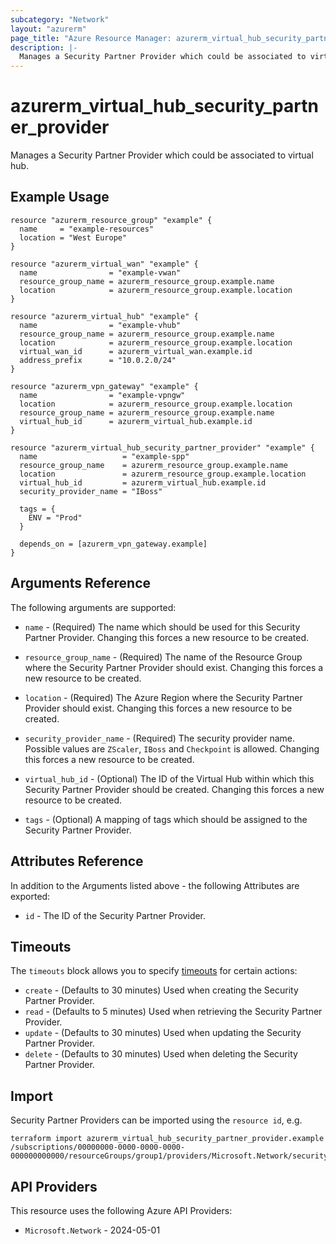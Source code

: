 ```yaml
---
subcategory: "Network"
layout: "azurerm"
page_title: "Azure Resource Manager: azurerm_virtual_hub_security_partner_provider"
description: |-
  Manages a Security Partner Provider which could be associated to virtual hub.
---
```


# azurerm_virtual_hub_security_partner_provider

Manages a Security Partner Provider which could be associated to virtual hub.

## Example Usage

```hcl
resource "azurerm_resource_group" "example" {
  name     = "example-resources"
  location = "West Europe"
}

resource "azurerm_virtual_wan" "example" {
  name                = "example-vwan"
  resource_group_name = azurerm_resource_group.example.name
  location            = azurerm_resource_group.example.location
}

resource "azurerm_virtual_hub" "example" {
  name                = "example-vhub"
  resource_group_name = azurerm_resource_group.example.name
  location            = azurerm_resource_group.example.location
  virtual_wan_id      = azurerm_virtual_wan.example.id
  address_prefix      = "10.0.2.0/24"
}

resource "azurerm_vpn_gateway" "example" {
  name                = "example-vpngw"
  location            = azurerm_resource_group.example.location
  resource_group_name = azurerm_resource_group.example.name
  virtual_hub_id      = azurerm_virtual_hub.example.id
}

resource "azurerm_virtual_hub_security_partner_provider" "example" {
  name                   = "example-spp"
  resource_group_name    = azurerm_resource_group.example.name
  location               = azurerm_resource_group.example.location
  virtual_hub_id         = azurerm_virtual_hub.example.id
  security_provider_name = "IBoss"

  tags = {
    ENV = "Prod"
  }

  depends_on = [azurerm_vpn_gateway.example]
}
```

## Arguments Reference

The following arguments are supported:

* `name` - (Required) The name which should be used for this Security Partner Provider. Changing this forces a new resource to be created.

* `resource_group_name` - (Required) The name of the Resource Group where the Security Partner Provider should exist. Changing this forces a new resource to be created.

* `location` - (Required) The Azure Region where the Security Partner Provider should exist. Changing this forces a new resource to be created.

* `security_provider_name` - (Required) The security provider name. Possible values are `ZScaler`, `IBoss` and `Checkpoint` is allowed. Changing this forces a new resource to be created.

* `virtual_hub_id` - (Optional) The ID of the Virtual Hub within which this Security Partner Provider should be created. Changing this forces a new resource to be created.

* `tags` - (Optional) A mapping of tags which should be assigned to the Security Partner Provider.

## Attributes Reference

In addition to the Arguments listed above - the following Attributes are exported:

* `id` - The ID of the Security Partner Provider.

## Timeouts

The `timeouts` block allows you to specify [timeouts](https://www.terraform.io/language/resources/syntax#operation-timeouts) for certain actions:

* `create` - (Defaults to 30 minutes) Used when creating the Security Partner Provider.
* `read` - (Defaults to 5 minutes) Used when retrieving the Security Partner Provider.
* `update` - (Defaults to 30 minutes) Used when updating the Security Partner Provider.
* `delete` - (Defaults to 30 minutes) Used when deleting the Security Partner Provider.

## Import

Security Partner Providers can be imported using the `resource id`, e.g.

```shell
terraform import azurerm_virtual_hub_security_partner_provider.example /subscriptions/00000000-0000-0000-0000-000000000000/resourceGroups/group1/providers/Microsoft.Network/securityPartnerProviders/securityPartnerProvider1
```

## API Providers
<!-- This section is generated, changes will be overwritten -->
This resource uses the following Azure API Providers:

* `Microsoft.Network` - 2024-05-01
